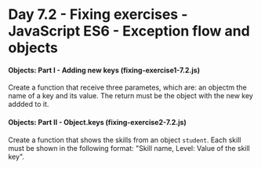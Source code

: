 # Day 7.2 - Fixing exercises - JavaScript ES6 - Exception flow and objects

#### Objects: Part I - Adding new keys (fixing-exercise1-7.2.js)

Create a function that receive three parametes, which are: an objectm the name of a key and its value. The return must be the object with the new key addded to it.

#### Objects: Part II - Object.keys (fixing-exercise2-7.2.js)

Create a function that shows the skills from an object `student`. Each skill must be shown in the following format: "Skill name, Level: Value of the skill key".
